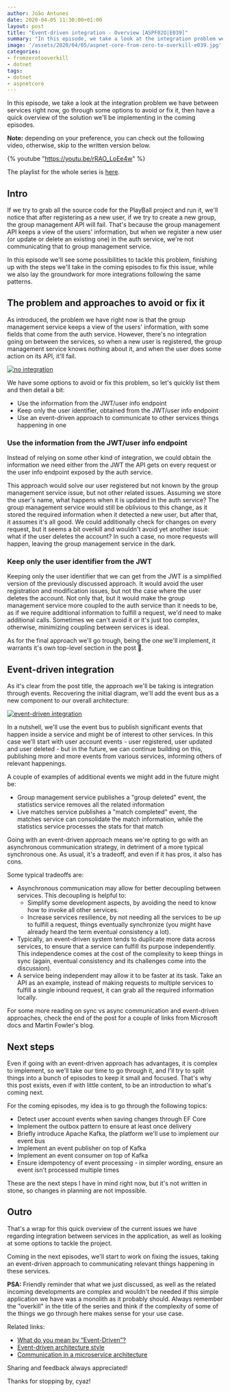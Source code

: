 ```yaml
---
author: João Antunes
date: 2020-04-05 11:30:00+01:00
layout: post
title: "Event-driven integration - Overview [ASPF02O|E039]"
summary: "In this episode, we take a look at the integration problem we have between services right now, go through some options to avoid or fix it, then have a quick overview of the solution we'll be implementing in the coming episodes."
image: '/assets/2020/04/05/aspnet-core-from-zero-to-overkill-e039.jpg'
categories:
- fromzerotooverkill
- dotnet
tags:
- dotnet
- aspnetcore
---
```


In this episode, we take a look at the integration problem we have between services right now, go through some options to avoid or fix it, then have a quick overview of the solution we'll be implementing in the coming episodes.

**Note:** depending on your preference, you can check out the following video, otherwise, skip to the written version below.

{% youtube "https://youtu.be/rRAO_LoEe4w" %}

The playlist for the whole series is [here](https://www.youtube.com/playlist?list=PLN0oN9Azm_MMAjk3nhRnmHdr1l0160Dhs).
<br />

## Intro

If we try to grab all the source code for the PlayBall project and run it, we'll notice that after registering as a new user, if we try to create a new group, the group management API will fail. That's because the group management API keeps a view of the users' information, but when we register a new user (or update or delete an existing one) in the auth service, we're not communicating that to group management service.

In this episode we'll see some possibilities to tackle this problem, finishing up with the steps we'll take in the coming episodes to fix this issue, while we also lay the groundwork for more integrations following the same patterns.

## The problem and approaches to avoid or fix it

As introduced, the problem we have right now is that the group management service keeps a view of the users' information, with some fields that come from the auth service. However, there's no integration going on between the services, so when a new user is registered, the group management service knows nothing about it, and when the user does some action on its API, it'll fail.

[![no integration](/assets/2020/04/05/e039-user-sync-with-original-issue.png)](/assets/2020/04/05/e039-user-sync-with-original-issue.png)

We have some options to avoid or fix this problem, so let's quickly list them and then detail a bit:

- Use the information from the JWT/user info endpoint
- Keep only the user identifier, obtained from the JWT/user info endpoint
- Use an event-driven approach to communicate to other services things happening in one

### Use the information from the JWT/user info endpoint

Instead of relying on some other kind of integration, we could obtain the information we need either from the JWT the API gets on every request or the user info endpoint exposed by the auth service.

This approach would solve our user registered but not known by the group management service issue, but not other related issues. Assuming we store the user's name, what happens when it is updated in the auth service? The group management service would still be oblivious to this change, as it stored the required information when it detected a new user, but after that, it assumes it's all good. We could additionally check for changes on every request, but it seems a bit overkill and wouldn't avoid yet another issue: what if the user deletes the account? In such a case, no more requests will happen, leaving the group management service in the dark.

### Keep only the user identifier from the JWT

Keeping only the user identifier that we can get from the JWT is a simplified version of the previously discussed approach. It would avoid the user registration and modification issues, but not the case where the user deletes the account. Not only that, but it would make the group management service more coupled to the auth service than it needs to be, as if we require additional information to fulfill a request, we'd need to make additional calls. Sometimes we can't avoid it or it's just too complex, otherwise, minimizing coupling between services is ideal.

As for the final approach we'll go trough, being the one we'll implement, it warrants it's own top-level section in the post 🙂.

## Event-driven integration

As it's clear from the post title, the approach we'll be taking is integration through events. Recovering the initial diagram, we'll add the event bus as a new component to our overall architecture:

[![event-driven integration](/assets/2020/04/05/e039-user-sync-event-driven.png)](/assets/2020/04/05/e039-user-sync-event-driven.png)

In a nutshell, we'll use the event bus to publish significant events that happen inside a service and might be of interest to other services. In this case we'll start with user account events - user registered, user updated and user deleted - but in the future, we can continue building on this, publishing more and more events from various services, informing others of relevant happenings.

A couple of examples of additional events we might add in the future might be:

- Group management service publishes a "group deleted" event, the statistics service removes all the related information
- Live matches service publishes a "match completed" event, the matches service can consolidate the match information, while the statistics service processes the stats for that match

Going with an event-driven approach means we're opting to go with an asynchronous communication strategy, in detriment of a more typical synchronous one. As usual, it's a tradeoff, and even if it has pros, it also has cons.

Some typical tradeoffs are:

- Asynchronous communication may allow for better decoupling between services. This decoupling is helpful to:
  - Simplify some development aspects, by avoiding the need to know how to invoke all other services.
  - Increase services resilience, by not needing all the services to be up to fulfill a request, things eventually synchronize (you might have already heard the term eventual consistency a lot).
- Typically, an event-driven system tends to duplicate more data across services, to ensure that a service can fulfill its purpose independently. This independence comes at the cost of the complexity to keep things in sync (again, eventual consistency and its challenges come into the discussion).
- A service being independent may allow it to be faster at its task. Take an API as an example, instead of making requests to multiple services to fulfill a single inbound request, it can grab all the required information locally.

For some more reading on sync vs async communication and event-driven approaches, check the end of the post for a couple of links from Microsoft docs and Martin Fowler's blog.

## Next steps

Even if going with an event-driven approach has advantages, it is complex to implement, so we'll take our time to go through it, and I'll try to split things into a bunch of episodes to keep it small and focused. That's why this post exists, even if with little content, to be an introduction to what's coming next.

For the coming episodes, my idea is to go through the following topics:

- Detect user account events when saving changes through EF Core
- Implement the outbox pattern to ensure at least once delivery
- Briefly introduce Apache Kafka, the platform we'll use to implement our event bus
- Implement an event publisher on top of Kafka
- Implement an event consumer on top of Kafka
- Ensure idempotency of event processing - in simpler wording, ensure an event isn't processed multiple times

These are the next steps I have in mind right now, but it's not written in stone, so changes in planning are not impossible.

## Outro

That's a wrap for this quick overview of the current issues we have regarding integration between services in the application, as well as looking at some options to tackle the project.

Coming in the next episodes, we'll start to work on fixing the issues, taking an event-driven approach to communicating relevant things happening in these services.

**PSA:** Friendly reminder that what we just discussed, as well as the related incoming developments are complex and wouldn't be needed if this simple application we have was a monolith as it probably should. Always remember the "overkill" in the title of the series and think if the complexity of some of the things we go through here makes sense for your use case.

Related links:

- [What do you mean by “Event-Driven”?](https://martinfowler.com/articles/201701-event-driven.html)
- [Event-driven architecture style](https://docs.microsoft.com/en-us/azure/architecture/guide/architecture-styles/event-driven)
- [Communication in a microservice architecture](https://docs.microsoft.com/en-us/dotnet/architecture/microservices/architect-microservice-container-applications/communication-in-microservice-architecture)

Sharing and feedback always appreciated!

Thanks for stopping by, cyaz!